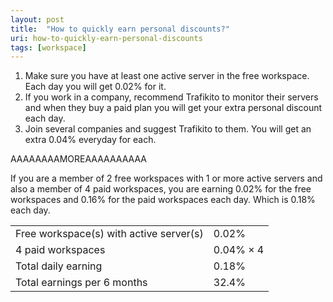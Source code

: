 ```yaml
---
layout: post
title:  "How to quickly earn personal discounts?"
uri: how-to-quickly-earn-personal-discounts
tags: [workspace]
---
```


1.  Make sure you have at least one active server in the free workspace. Each day you will get 0.02% for it.
2.  If you work in a company, recommend Trafikito to monitor their servers and when they buy a paid plan you will get your extra personal discount each day.
3.  Join several companies and suggest Trafikito to them. You will get an extra 0.04% everyday for each.

AAAAAAAAMOREAAAAAAAAAA

If you are a member of 2 free workspaces with 1 or more active servers and also a member of 4 paid workspaces, you are earning 0.02% for the free workspaces and 0.16% for the paid workspaces each day. Which is 0.18% each day.

<table class="mdl-data-table mdl-shadow--2dp">
    <tr>
        <td class="mdl-data-table__cell--non-numeric">Free workspace(s) with active server(s)</td>
        <td class="mdl-data-table__cell--non-numeric">0.02%</td>
    </tr>
    <tr>
        <td class="mdl-data-table__cell--non-numeric">4 paid workspaces</td>
        <td class="mdl-data-table__cell--non-numeric">0.04% × 4</td>
    </tr>
    <tr>
        <td class="mdl-data-table__cell--non-numeric">Total daily earning</td>
        <td class="mdl-data-table__cell--non-numeric">0.18%</td>
    </tr>
    <tr>
        <td class="mdl-data-table__cell--non-numeric">Total earnings per 6 months</td>
        <td class="mdl-data-table__cell--non-numeric">32.4%</td>
    </tr>
</table>
